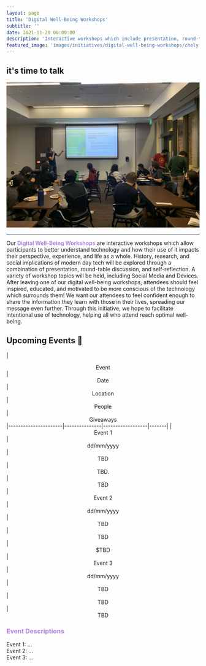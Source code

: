 ```yaml
---
layout: page
title: 'Digital Well-Being Workshops'
subtitle: ''
date: 2021-11-20 00:00:00
description: 'Interactive workshops which include presentation, round-table discussion, and reflection, ultimately helping attendees learn more about implementing digital well-being practices.'
featured_image: 'images/initiatives/digital-well-being-workshops/chely.jpg'
---
```

it's time to talk
----

![Picc](/images/initiatives/digital-well-being-workshops/adam.jpg)

---
Our <b style="color:#B082E0">Digital Well-Being Workshops</b> are interactive workshops which allow participants to better understand technology and how their use of it impacts their perspective, experience, and life as a whole. History, research, and social implications of modern day tech will be explored through a combination of presentation, round-table discussion, and self-reflection. A variety of workshop topics will be held, including Social Media and Devices. After leaving one of our digital well-being workshops, attendees should feel inspired, educated, and motivated to be more conscious of the technology which surrounds them! We want our attendees to feel confident enough to share the information they learn with those in their lives, spreading our message even further. Through this initiative, we hope to facilitate intentional use of technology, helping all who attend reach optimal well-being.

## Upcoming Events 📅

| <center> Event </center>| <center> Date </center> | <center> Location </center> | <center> People </center> | <center> Giveaways </center>
|----------------------|---------------|------------------|-------|
| <center> Event 1 </center> | <center> dd/mm/yyyy </center>| <center> TBD </center>| <center> TBD. </center>| <center> TBD </center>
| <center> Event 2 </center> | <center> dd/mm/yyyy </center>| <center> TBD </center>| <center> TBD </center> | <center> $TBD </center>
| <center> Event 3 </center> | <center> dd/mm/yyyy </center>| <center> TBD </center>| <center> TBD </center> | <center> TBD </center> 

<h3 style="color:#B082E0">Event Descriptions</h3>
Event 1: ... <br>
Event 2: ... <br>
Event 3: ... <br>

